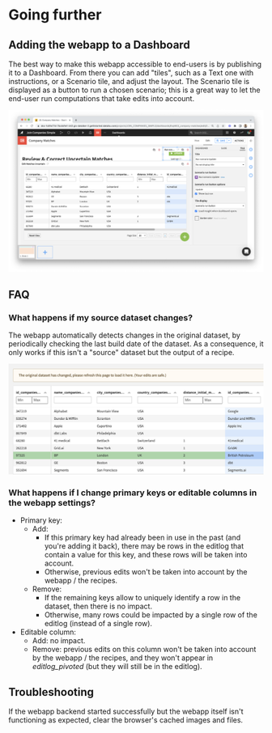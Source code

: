 # Going further

## Adding the webapp to a Dashboard

The best way to make this webapp accessible to end-users is by publishing it to a Dashboard. From there you can add "tiles", such as a Text one with instructions, or a Scenario tile, and adjust the layout. The Scenario tile is displayed as a button to run a chosen scenario; this is a great way to let the end-user run computations that take edits into account.

![](dashboard_edit.png)

## FAQ

### What happens if my source dataset changes?

The webapp automatically detects changes in the original dataset, by periodically checking the last build date of the dataset. As a consequence, it only works if this isn't a "source" dataset but the output of a recipe.

![](refresh_data.png)

### What happens if I change primary keys or editable columns in the webapp settings?

* Primary key:
  * Add:
    * If this primary key had already been in use in the past (and you're adding it back), there may be rows in the editlog that contain a value for this key, and these rows will be taken into account.
    * Otherwise, previous edits won't be taken into account by the webapp / the recipes.
  * Remove:
    * If the remaining keys allow to uniquely identify a row in the dataset, then there is no impact.
    * Otherwise, many rows could be impacted by a single row of the editlog (instead of a single row).
* Editable column:
  * Add: no impact.
  * Remove: previous edits on this column won't be taken into account by the webapp / the recipes, and they won't appear in _editlog\_pivoted_ (but they will still be in the editlog).

## Troubleshooting

If the webapp backend started successfully but the webapp itself isn't functioning as expected, clear the browser's cached images and files.

